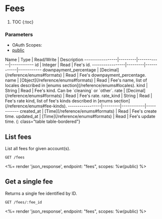 # Fees

1. TOC
{:toc}

### Parameters
<ul class="nav nav-pills" role="tablist">
  <li class="disabled"><a>OAuth Scopes:</a></li>
  <li class="active"><a href="#public" role="tab" data-toggle="pill">public</a></li>
</ul>
<div class="tab-content" markdown="1">
  <div class="tab-pane active" id="public" markdown="1">
Name             | Type    | Read/Write | Description
-----------------|---------|------------|------------
id               | Integer | Read       | Fee's id.
-----------------|---------|------------|------------
downpayment_percentage | [Decimal](/reference/enums#formats) | Read       | Fee's downpayment_percentage.
name             | [Object](/reference/enums#formats)   | Read       | Fee's name, list of locales described in [enums section](/reference/enums#locales).
kind             | String  | Read       | Fee's kind. Can be `cleaning` or `other`.
rate             | [Decimal](/reference/enums#formats)  | Read       | Fee's rate.
rate_kind        | String  | Read       | Fee's rate kind, list of fee's kinds described in [enums section](/reference/enums#fee-kinds).
-----------------|---------|------------|------------
created_at       | [Time](/reference/enums#formats) | Read         | Fee's create time.
updated_at       | [Time](/reference/enums#formats) | Read         | Fee's update time.
{: class="table table-bordered"}
  </div>
</div>

## List fees

List all fees for given account(s).

~~~
GET /fees
~~~

<%= render 'json_response', endpoint: "fees", scopes: %w(public) %>

## Get a single fee

Returns a single fee identified by ID.

~~~
GET /fees/:fee_id
~~~

<%= render 'json_response', endpoint: "fees", scopes: %w(public) %>
